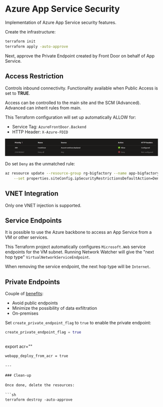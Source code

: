 # Azure App Service Security

Implementation of Azure App Service security features.

Create the infrastructure:

```sh
terraform init
terraform apply -auto-approve
```

Next, approve the Private Endpoint created by Front Door on behalf of App Service.

## Access Restriction

Controls inbound connectivity. Functionality available when Public Access is set to **TRUE**.

Access can be controlled to the main site and the SCM (Advanced). Advanced can inherit rules from main.

This Terraform configuration will set up automatically ALLOW for:

- Service Tag: `AzureFrontDoor.Backend`
- HTTP Header: `X-Azure-FDID`

<img src=".assets/appservice-rules.png" />

Do set `Deny` as the unmatched rule:

```sh
az resource update --resource-group rg-bigfactory --name app-bigfactory --resource-type "Microsoft.Web/sites" \
    --set properties.siteConfig.ipSecurityRestrictionsDefaultAction=Deny
```

## VNET Integration

Only one VNET injection is supported.

## Service Endpoints

It is possible to use the Azure backbone to access an App Service from a VM or other services.

This Terraform project automatically configures `Microsoft.Web` service endpoints for the VM subnet. Running Network Watcher will give the "next hop type" `VirtualNetworkServiceEndpoint`.

When removing the service endpoint, the next hop type will be `Internet`.

## Private Endpoints

Couple of [benefits][1]:

- Avoid public endpoints
- Minimize the possibility of data exfiltration
- On-premises


Set `create_private_endpoint_flag` to `true` to enable the private endpoint:

```terraform
create_private_endpoint_flag = true
```

## 

export acr=""

```
webapp_deploy_from_acr = true

---

### Clean-up

Once done, delete the resources:

```sh
terraform destroy -auto-approve
```

[1]: https://learn.microsoft.com/en-us/azure/private-link/private-link-overview#key-benefits
